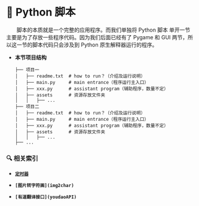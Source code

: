 # 🏹 Python 脚本

&emsp;&emsp;脚本的本质就是一个完整的应用程序。而我们单独将 Python 脚本 单开一节主要是为了存放一些程序代码。因为我们后面已经有了 Pygame 和 GUI 两节，所以这一节的脚本代码只会涉及到 Python 原生解释器运行的程序。

+ **本节项目结构**

    ```
    ├── 项目一
    │   ├── readme.txt  # how to run？（介绍及运行说明）
    │   ├── main.py     # main entrance（程序运行主入口）
    │   ├── xxx.py      # assistant program（辅助程序，数量不定）
    │   ├── assets      # 资源存放文件夹
    │   │   ├── ...
    ├── 项目二
    │   ├── readme.txt  # how to run？（介绍及运行说明）
    │   ├── main.py     # main entrance（程序运行主入口）
    │   ├── xxx.py      # assistant program（辅助程序，数量不定）
    │   ├── assets      # 资源存放文件夹
    │   │   ├── ...
    ├── ...
    ```

### 🔍 相关索引

+ **[`定时器`](timer)**

+ **`[图片转字符画](img2char)`**

+ **`[有道翻译接口](youdaoAPI)`**
